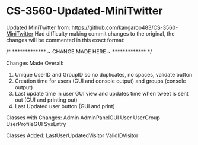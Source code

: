 # CS-3560-Updated-MiniTwitter

Updated MiniTwitter from: https://github.com/kangaroo483/CS-3560-MiniTwitter
Had difficulty making commit changes to the original, the changes will be commented in this exact format: 

/* ************* ~ CHANGE MADE HERE ~ ************* */

Changes Made Overall: 
1. Unique UserID and GroupID so no duplicates, no spaces, validate button 
2. Creation time for users (GUI and console output) and groups (console output)
3. Last update time in user GUI view and updates time when tweet is sent out (GUI and printing out) 
4. Last Updated user button (GUI and print)

Classes with Changes: 
Admin 
AdminPanelGUI
User 
UserGroup 
UserProfileGUI
SysEntry

Classes Added: 
LastUserUpdatedVisitor
ValidIDVisitor

